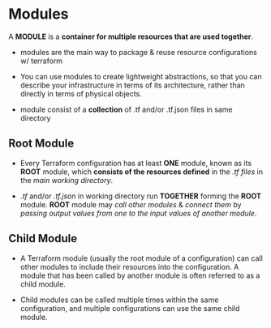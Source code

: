 # Modules

A **MODULE** is a **container for multiple resources that are used together**.

- modules are the main way to package & reuse resource configurations w/ terraform 

- You can use modules to create lightweight abstractions, so that you can describe your infrastructure in terms of its architecture, rather than directly in terms of physical objects.

- module consist of a **collection** of .tf and/or .tf.json files in same directory

## Root Module

- Every Terraform configuration has at least **ONE** module, known as its **ROOT** module, which **consists of the resources defined** in the *.tf files* in the *main working directory*.

- *.tf* and/or *.tf.json* in working directory run **TOGETHER** forming the **ROOT** module. **ROOT** module may *call other modules* & *connect them* by *passing output values from one to the input values of another module*.

## Child Module

- A Terraform module (usually the root module of a configuration) can call other modules to include their resources into the configuration. A module that has been called by another module is often referred to as a child module.

- Child modules can be called multiple times within the same configuration, and multiple configurations can use the same child module.


